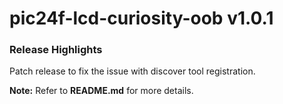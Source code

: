 # pic24f-lcd-curiosity-oob v1.0.1
### Release Highlights

Patch release to fix the issue with discover tool registration.

**Note:** Refer to **README.md** for more details.
